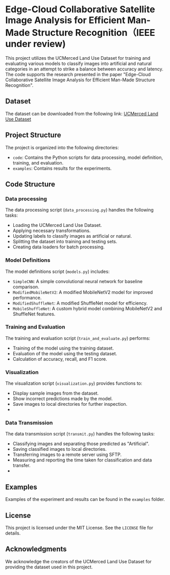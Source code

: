 # Edge-Cloud Collaborative Satellite Image Analysis for Efficient Man-Made Structure Recognition（IEEE under review)

This project utilizes the UCMerced Land Use Dataset for training and evaluating various models to classify images into artificial and natural categories in an attempt to strike a balance between accuracy and latency. The code supports the research presented in the paper "Edge-Cloud Collaborative Satellite Image Analysis for Efficient Man-Made Structure Recognition".

## Dataset

The dataset can be downloaded from the following link:
[UCMerced Land Use Dataset](http://weegee.vision.ucmerced.edu/datasets/landuse.html)

## Project Structure

The project is organized into the following directories:

- `code`: Contains the Python scripts for data processing, model definition, training, and evaluation.
- `examples`: Contains results for the experiments.

## Code Structure

### Data processing

The data processing script (`data_processing.py`) handles the following tasks:
- Loading the UCMerced Land Use Dataset.
- Applying necessary transformations.
- Updating labels to classify images as artificial or natural.
- Splitting the dataset into training and testing sets.
- Creating data loaders for batch processing.

### Model Definitions

The model definitions script (`models.py`) includes:
- `SimpleCNN`: A simple convolutional neural network for baseline comparison.
- `ModifiedMobileNetV2`: A modified MobileNetV2 model for improved performance.
- `ModifiedShuffleNet`: A modified ShuffleNet model for efficiency.
- `MobileShuffleNet`: A custom hybrid model combining MobileNetV2 and ShuffleNet features.

### Training and Evaluation

The training and evaluation script (`train_and_evaluate.py`) performs:
- Training of the model using the training dataset.
- Evaluation of the model using the testing dataset.
- Calculation of accuracy, recall, and F1 score.

### Visualization

The visualization script (`visualization.py`) provides functions to:
- Display sample images from the dataset.
- Show incorrect predictions made by the model.
- Save images to local directories for further inspection.
- 
### Data Transmission

The data transmission script (`transmit.py`) handles the following tasks:
- Classifying images and separating those predicted as "Artificial".
- Saving classified images to local directories.
- Transferring images to a remote server using SFTP.
- Measuring and reporting the time taken for classification and data transfer.
- 

## Examples

Examples of the experiment and results can be found in the `examples` folder. 

## License

This project is licensed under the MIT License. See the `LICENSE` file for details.

## Acknowledgments

We acknowledge the creators of the UCMerced Land Use Dataset for providing the dataset used in this project.
